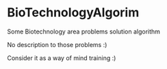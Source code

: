 # BioTechnologyAlgorim
Some Biotechnology area problems solution algorithm

No description to those problems :)

Consider it as a way of mind training :)
